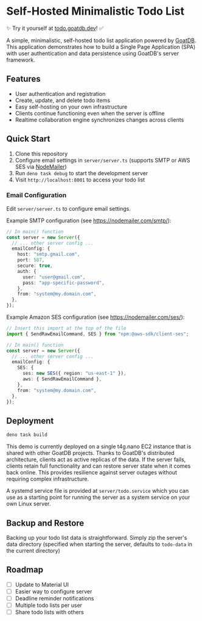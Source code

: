 # Self-Hosted Minimalistic Todo List

✨ Try it yourself at [todo.goatdb.dev](https://todo.goatdb.dev)! ✅

A simple, minimalistic, self-hosted todo list application powered by
[GoatDB](https://github.com/goatplatform/goatdb). This application demonstrates
how to build a Single Page Application (SPA) with user authentication and data
persistence using GoatDB's server framework.

## Features

- User authentication and registration
- Create, update, and delete todo items
- Easy self-hosting on your own infrastructure
- Clients continue functioning even when the server is offline
- Realtime collaboration engine synchronizes changes across clients

## Quick Start

1. Clone this repository
2. Configure email settings in `server/server.ts` (supports SMTP or AWS SES via
   [NodeMailer](https://nodemailer.com/))
3. Run `deno task debug` to start the development server
4. Visit `http://localhost:8001` to access your todo list

### Email Configuration

Edit `server/server.ts` to configure email settings.

Example SMTP configuration (see https://nodemailer.com/smtp/):

```ts
// In main() function
const server = new Server({
  // ... other server config ...
  emailConfig: {
    host: "smtp.gmail.com",
    port: 587,
    secure: true,
    auth: {
      user: "user@gmail.com",
      pass: "app-specific-password",
    },
    from: "system@my.domain.com",
  },
});
```

Example Amazon SES configuration (see https://nodemailer.com/ses/):

```ts
// Insert this import at the top of the file
import { SendRawEmailCommand, SES } from "npm:@aws-sdk/client-ses";

// In main() function
const server = new Server({
  // ... other server config ...
  emailConfig: {
    SES: {
      ses: new SES({ region: "us-east-1" }),
      aws: { SendRawEmailCommand },
    },
    from: "system@my.domain.com",
  },
});
```

## Deployment

```bash
deno task build
```

This demo is currently deployed on a single t4g.nano EC2 instance that is shared
with other GoatDB projects. Thanks to GoatDB's distributed architecture, clients
act as active replicas of the data. If the server fails, clients retain full
functionality and can restore server state when it comes back online. This
provides resilience against server outages without requiring complex
infrastructure.

A systemd service file is provided at `server/todo.service` which you can use as
a starting point for running the server as a system service on your own Linux
server.

## Backup and Restore

Backing up your todo list data is straightforward. Simply zip the server's data
directory (specified when starting the server, defaults to `todo-data` in the
current directory)

## Roadmap

- [ ] Update to Material UI
- [ ] Easier way to configure server
- [ ] Deadline reminder notifications
- [ ] Multiple todo lists per user
- [ ] Share todo lists with others
